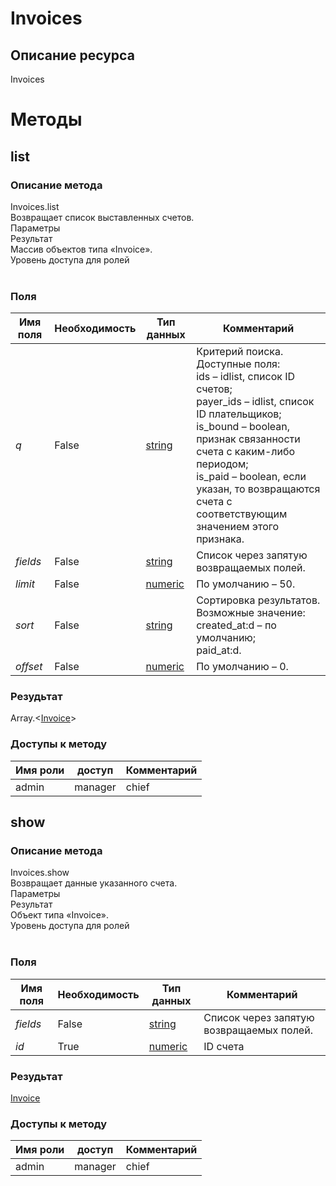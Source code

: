 
# Invoices

## Описание ресурса
Invoices<br/>
# Методы

## list

### Описание метода
Invoices.list<br/>Возвращает список выставленных счетов.<br/>Параметры<br/>Результат<br/>Массив объектов типа «Invoice».<br/>Уровень доступа для ролей<br/><br/>
### Поля

| Имя поля | Необходимость | Тип данных | Комментарий |
|---|---|---|---|
|*q*|False|[string](/docs/types/string.md)|Критерий поиска.<br/>Доступные поля:<br/>ids – idlist, список ID счетов;<br/>payer_ids – idlist, список ID плательщиков;<br/>is_bound – boolean, признак связанности счета с каким-либо периодом;<br/>is_paid – boolean, если указан, то возвращаются счета с соответствующим значением этого признака. <br/>|
|*fields*|False|[string](/docs/types/string.md)|Список через запятую возвращаемых полей.<br/>|
|*limit*|False|[numeric](/docs/types/numeric.md)|По умолчанию – 50.<br/>|
|*sort*|False|[string](/docs/types/string.md)|Сортировка результатов.<br/>Возможные значение:<br/>created_at:d – по умолчанию; <br/>paid_at:d.<br/>|
|*offset*|False|[numeric](/docs/types/numeric.md)|По умолчанию – 0.<br/>|

### Резудьтат
Array.<[Invoice](/docs/types/Invoice.md)>
### Доступы к методу

| Имя роли | доступ | Комментарий |
|---|---|---|
|admin|manager|chief|chief_partner|operator|admin_partner
## show

### Описание метода
Invoices.show<br/>Возвращает данные указанного счета.<br/>Параметры<br/>Результат<br/>Объект типа «Invoice».<br/>Уровень доступа для ролей<br/><br/>
### Поля

| Имя поля | Необходимость | Тип данных | Комментарий |
|---|---|---|---|
|*fields*|False|[string](/docs/types/string.md)|Список через запятую возвращаемых полей.<br/>|
|*id*|True|[numeric](/docs/types/numeric.md)|ID счета<br/>|

### Резудьтат
[Invoice](/docs/types/Invoice.md)
### Доступы к методу

| Имя роли | доступ | Комментарий |
|---|---|---|
|admin|manager|chief|chief_partner|operator|admin_partner